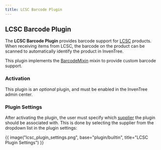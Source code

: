 ```yaml
---
title: LCSC Barcode Plugin
---
```


## LCSC Barcode Plugin

The **LCSC Barcode Plugin** provides barcode support for [LCSC](https://lcsc.com/) products. When receiving items from LCSC, the barcode on the product can be scanned to automatically identify the product in InvenTree.

This plugin implements the [BarcodeMixin](../mixins/barcode.md) mixin to provide custom barcode support.

### Activation

This plugin is an *optional* plugin, and must be enabled in the InvenTree admin center.

### Plugin Settings

After activating the plugin, the user must specify which [supplier](../../purchasing/supplier.md) the plugin should be associated with. This is done by selecting the supplier from the dropdown list in the plugin settings:

{{ image("lcsc_plugin_settings.png", base="plugin/builtin", title="LCSC Plugin Settings") }}
